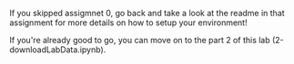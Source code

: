 If you skipped assigmnet 0, go back and take a look at the readme in that assignment for more
details on how to setup your environment!

If you're already good to go, you can move on to the part 2 of this lab 
(2-downloadLabData.ipynb).